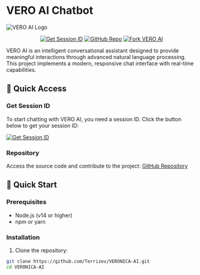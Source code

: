 # VERO AI Chatbot

![VERO AI Logo](https://files.catbox.moe/skuuzk.jpg)

<div align="center">

[![Get Session ID](https://img.shields.io/badge/GET-SESSION_ID-ff69b4?style=for-the-badge&logo=telegram&logoColor=white)](https://vero-1.onrender.com/)
[![GitHub Repo](https://img.shields.io/badge/GitHub-Repository-black?style=for-the-badge&logo=github)](https://github.com/Terrizev/VERONICA-AI.git)
<a href="https://github.com/Terrizev/VERONICA-AI/fork">
  <img src="https://img.shields.io/badge/FORK-This_Repository-success?style=for-the-badge" alt="Fork VERO AI">
</a>

</div>

VERO AI is an intelligent conversational assistant designed to provide meaningful interactions through advanced natural language processing. This project implements a modern, responsive chat interface with real-time capabilities.

## 🎯 Quick Access

### Get Session ID
To start chatting with VERO AI, you need a session ID. Click the button below to get your session ID:

[![Get Session ID](https://img.shields.io/badge/GET_SESSION_ID-VERO_N35K-important?style=for-the-badge&logo=rocketchat)](https://vero-1.onrender.com/)

### Repository
Access the source code and contribute to the project:
[GitHub Repository](https://github.com/Terrizev/VERONICA-AI.git)



## 🚀 Quick Start

### Prerequisites

- Node.js (v14 or higher)
- npm or yarn

### Installation

1. Clone the repository:
```bash
git clone https://github.com/Terrizev/VERONICA-AI.git
cd VERONICA-AI
